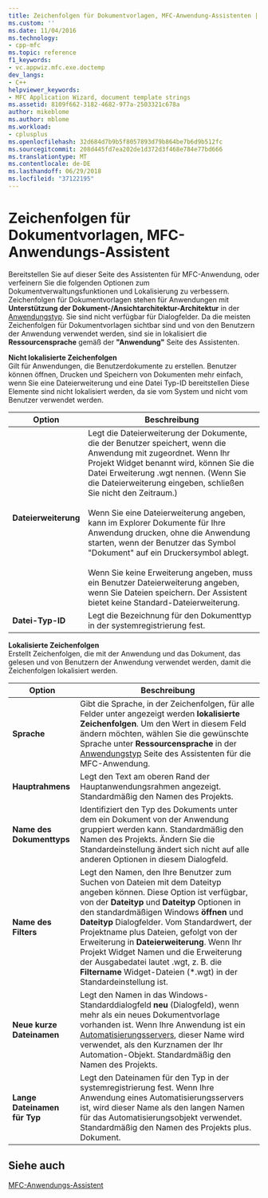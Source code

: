 ```yaml
---
title: Zeichenfolgen für Dokumentvorlagen, MFC-Anwendung-Assistenten | Microsoft Docs
ms.custom: ''
ms.date: 11/04/2016
ms.technology:
- cpp-mfc
ms.topic: reference
f1_keywords:
- vc.appwiz.mfc.exe.doctemp
dev_langs:
- C++
helpviewer_keywords:
- MFC Application Wizard, document template strings
ms.assetid: 8109f662-3182-4682-977a-2503321c678a
author: mikeblome
ms.author: mblome
ms.workload:
- cplusplus
ms.openlocfilehash: 32d684d7b9b5f8057893d79b864be7b6d9b512fc
ms.sourcegitcommit: 208d445fd7ea202de1d372d3f468e784e77bd666
ms.translationtype: MT
ms.contentlocale: de-DE
ms.lasthandoff: 06/29/2018
ms.locfileid: "37122195"
---
```

# <a name="document-template-strings-mfc-application-wizard"></a>Zeichenfolgen für Dokumentvorlagen, MFC-Anwendungs-Assistent
Bereitstellen Sie auf dieser Seite des Assistenten für MFC-Anwendung, oder verfeinern Sie die folgenden Optionen zum Dokumentverwaltungsfunktionen und Lokalisierung zu verbessern. Zeichenfolgen für Dokumentvorlagen stehen für Anwendungen mit **Unterstützung der Dokument-/Ansichtarchitektur-Architektur** in der [Anwendungstyp](../../mfc/reference/application-type-mfc-application-wizard.md). Sie sind nicht verfügbar für Dialogfelder. Da die meisten Zeichenfolgen für Dokumentvorlagen sichtbar sind und von den Benutzern der Anwendung verwendet werden, sind sie in lokalisiert die **Ressourcensprache** gemäß der **"Anwendung"** Seite des Assistenten.  
  
 **Nicht lokalisierte Zeichenfolgen**  
 Gilt für Anwendungen, die Benutzerdokumente zu erstellen. Benutzer können öffnen, Drucken und Speichern von Dokumenten mehr einfach, wenn Sie eine Dateierweiterung und eine Datei Typ-ID bereitstellen Diese Elemente sind nicht lokalisiert werden, da sie vom System und nicht vom Benutzer verwendet werden.  
  
|Option|Beschreibung|  
|------------|-----------------|  
|**Dateierweiterung**|Legt die Dateierweiterung der Dokumente, die der Benutzer speichert, wenn die Anwendung mit zugeordnet. Wenn Ihr Projekt Widget benannt wird, können Sie die Datei Erweiterung .wgt nennen. (Wenn Sie die Dateierweiterung eingeben, schließen Sie nicht den Zeitraum.)<br /><br /> Wenn Sie eine Dateierweiterung angeben, kann im Explorer Dokumente für Ihre Anwendung drucken, ohne die Anwendung starten, wenn der Benutzer das Symbol "Dokument" auf ein Druckersymbol ablegt.<br /><br /> Wenn Sie keine Erweiterung angeben, muss ein Benutzer Dateierweiterung angeben, wenn Sie Dateien speichern. Der Assistent bietet keine Standard-Dateierweiterung.|  
|**Datei-Typ-ID**|Legt die Bezeichnung für den Dokumenttyp in der systemregistrierung fest.|  
  
 **Lokalisierte Zeichenfolgen**  
 Erstellt Zeichenfolgen, die mit der Anwendung und das Dokument, das gelesen und von Benutzern der Anwendung verwendet werden, damit die Zeichenfolgen lokalisiert werden.  
  
|Option|Beschreibung|  
|------------|-----------------|  
|**Sprache**|Gibt die Sprache, in der Zeichenfolgen, für alle Felder unter angezeigt werden **lokalisierte Zeichenfolgen**. Um den Wert in diesem Feld ändern möchten, wählen Sie die gewünschte Sprache unter **Ressourcensprache** in der [Anwendungstyp](../../mfc/reference/application-type-mfc-application-wizard.md) Seite des Assistenten für die MFC-Anwendung.|  
|**Hauptrahmens**|Legt den Text am oberen Rand der Hauptanwendungsrahmen angezeigt. Standardmäßig den Namen des Projekts.|  
|**Name des Dokumenttyps**|Identifiziert den Typ des Dokuments unter dem ein Dokument von der Anwendung gruppiert werden kann. Standardmäßig den Namen des Projekts. Ändern Sie die Standardeinstellung ändert sich nicht auf alle anderen Optionen in diesem Dialogfeld.|  
|**Name des Filters**|Legt den Namen, den Ihre Benutzer zum Suchen von Dateien mit dem Dateityp angeben können. Diese Option ist verfügbar, von der **Dateityp** und **Dateityp** Optionen in den standardmäßigen Windows **öffnen** und **Dateityp** Dialogfelder. Vom Standardwert, der Projektname plus Dateien, gefolgt von der Erweiterung in **Dateierweiterung**. Wenn Ihr Projekt Widget Namen und die Erweiterung der Ausgabedatei lautet .wgt, z. B. die **Filtername** Widget-Dateien (*.wgt) in der Standardeinstellung ist.|  
|**Neue kurze Dateinamen**|Legt den Namen in das Windows-Standarddialogfeld **neu** (Dialogfeld), wenn mehr als ein neues Dokumentvorlage vorhanden ist. Wenn Ihre Anwendung ist ein [Automatisierungsservers](../../mfc/automation-servers.md), dieser Name wird verwendet, als den Kurznamen der Ihr Automation-Objekt. Standardmäßig den Namen des Projekts.|  
|**Lange Dateinamen für Typ**|Legt den Dateinamen für den Typ in der systemregistrierung fest. Wenn Ihre Anwendung eines Automatisierungsservers ist, wird dieser Name als den langen Namen für das Automatisierungsobjekt verwendet. Standardmäßig den Namen des Projekts plus. Dokument.|  
  
## <a name="see-also"></a>Siehe auch  
 [MFC-Anwendungs-Assistent](../../mfc/reference/mfc-application-wizard.md)

